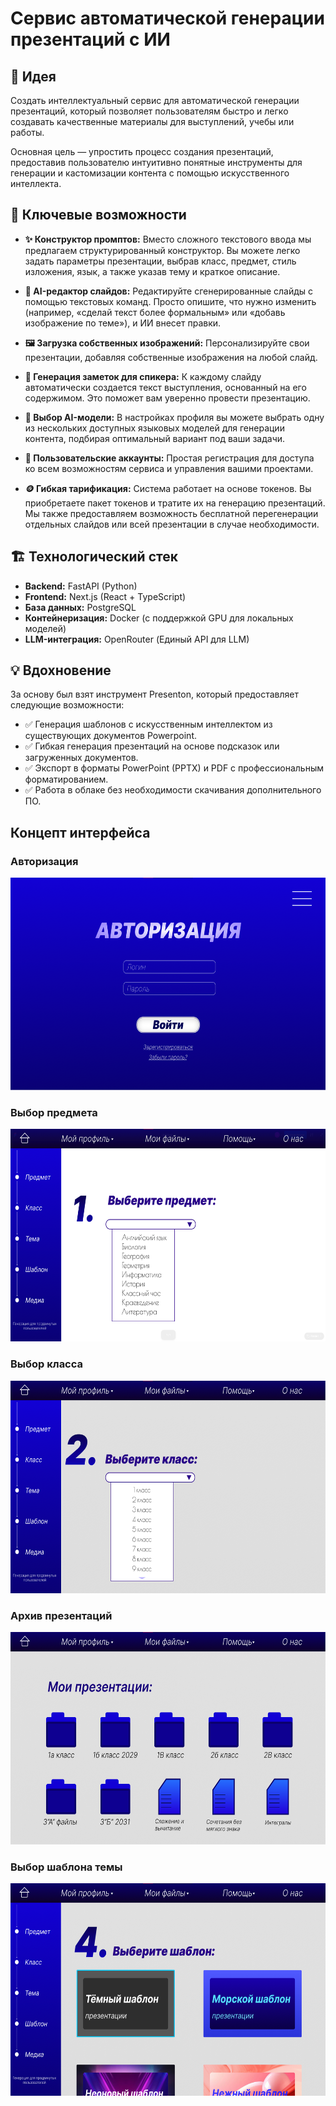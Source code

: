 # Cервис автоматической генерации презентаций с ИИ

## 🎯 Идея

Создать интеллектуальный сервис для автоматической генерации презентаций, который позволяет пользователям быстро и легко создавать качественные материалы для выступлений, учебы или работы.

Основная цель — упростить процесс создания презентаций, предоставив пользователю интуитивно понятные инструменты для генерации и кастомизации контента с помощью искусственного интеллекта.

## 🚀 Ключевые возможности

*   **✨ Конструктор промптов:** Вместо сложного текстового ввода мы предлагаем структурированный конструктор. Вы можете легко задать параметры презентации, выбрав класс, предмет, стиль изложения, язык, а также указав тему и краткое описание.

*   **🎨 AI-редактор слайдов:** Редактируйте сгенерированные слайды с помощью текстовых команд. Просто опишите, что нужно изменить (например, «сделай текст более формальным» или «добавь изображение по теме»), и ИИ внесет правки.

*   **🖼️ Загрузка собственных изображений:** Персонализируйте свои презентации, добавляя собственные изображения на любой слайд.

*   **📝 Генерация заметок для спикера:** К каждому слайду автоматически создается текст выступления, основанный на его содержимом. Это поможет вам уверенно провести презентацию.

*   **🤖 Выбор AI-модели:** В настройках профиля вы можете выбрать одну из нескольких доступных языковых моделей для генерации контента, подбирая оптимальный вариант под ваши задачи.

*   **👤 Пользовательские аккаунты:** Простая регистрация для доступа ко всем возможностям сервиса и управления вашими проектами.

*   **🪙 Гибкая тарификация:** Система работает на основе токенов. Вы приобретаете пакет токенов и тратите их на генерацию презентаций. Мы также предоставляем возможность бесплатной перегенерации отдельных слайдов или всей презентации в случае необходимости.

## 🏗 Технологический стек

*   **Backend:** FastAPI (Python)
*   **Frontend:** Next.js (React + TypeScript)
*   **База данных:** PostgreSQL
*   **Контейнеризация:** Docker (с поддержкой GPU для локальных моделей)
*   **LLM-интеграция:** OpenRouter (Единый API для LLM)

## 💡 Вдохновение

За основу был взят инструмент Presenton, который предоставляет следующие возможности:

*   ✅ Генерация шаблонов с искусственным интеллектом из существующих документов Powerpoint.
*   ✅ Гибкая генерация презентаций на основе подсказок или загруженных документов.
*   ✅ Экспорт в форматы PowerPoint (PPTX) и PDF с профессиональным форматированием.
*   ✅ Работа в облаке без необходимости скачивания дополнительного ПО.

## Концепт интерфейса

### Авторизация
<img src="images/image_2025-09-04_14-05-52.png" alt="Скриншот" width="600" height="340">

### Выбор предмета
<img src="images/image_2025-09-03_20-34-06.png" alt="Скриншот" width="600" height="340">

### Выбор класса 
<img src="images/image_2025-09-04_13-39-29.png" alt="Скриншот" width="600" height="340">

### Архив презентаций
<img src="images/image_2025-09-04_14-41-09.png" alt="Скриншот" width="600" height="340">

### Выбор шаблона темы 
<img src="images/image_2025-09-04_14-57-13.png" alt="Скриншот" width="600" height="340">

